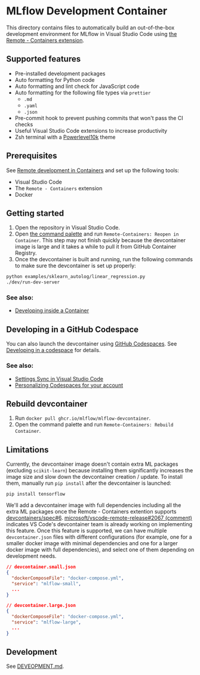 # MLflow Development Container

This directory contains files to automatically build an out-of-the-box development environment for MLflow in Visual Studio Code using [the Remote - Containers extension](https://marketplace.visualstudio.com/items?itemName=ms-vscode-remote.remote-containers).

## Supported features

- Pre-installed development packages
- Auto formatting for Python code
- Auto formatting and lint check for JavaScript code
- Auto formatting for the following file types via `prettier`
  - `.md`
  - `.yaml`
  - `.json`
- Pre-commit hook to prevent pushing commits that won't pass the CI checks
- Useful Visual Studio Code extensions to increase productivity
- Zsh terminal with a [Powerlevel10k](https://github.com/romkatv/powerlevel10k) theme

## Prerequisites

See [Remote development in Containers](https://code.visualstudio.com/docs/remote/containers-tutorial) and set up the following tools:

- Visual Studio Code
- The `Remote - Containers` extension
- Docker

## Getting started

1. Open the repository in Visual Studio Code.
2. Open [the command palette](https://code.visualstudio.com/docs/getstarted/userinterface#_command-palette) and run `Remote-Containers: Reopen in Container`. This step may not finish quickly because the devcontainer image is large and it takes a while to pull it from GitHub Container Registry.
3. Once the devcontainer is built and running, run the following commands to make sure the devcontainer is set up properly:

```bash
python examples/sklearn_autolog/linear_regression.py
./dev/run-dev-server
```

### See also:

- [Developing inside a Container](https://code.visualstudio.com/docs/remote/containers)

## Developing in a GitHub Codespace

You can also launch the devcontainer using [GitHub Codespaces](https://github.com/features/codespaces). See [Developing in a codespace](https://docs.github.com/en/codespaces/developing-in-codespaces) for details.

### See also:

- [Settings Sync in Visual Studio Code](https://code.visualstudio.com/docs/editor/settings-sync)
- [Personalizing Codespaces for your account](https://docs.github.com/en/codespaces/customizing-your-codespace/personalizing-codespaces-for-your-account)

## Rebuild devcontainer

1. Run `docker pull ghcr.io/mlflow/mlflow-devcontainer`.
2. Open the command palette and run `Remote-Containers: Rebuild Container`.

## Limitations

Currently, the devcontainer image doesn't contain extra ML packages (excluding `scikit-learn`) because installing them significantly increases the image size and slow down the devcontainer creation / update. To install them, manually run `pip install` after the devcontainer is launched:

```
pip install tensorflow
```

We'll add a devcontainer image with full dependencies including all the extra ML packages once the Remote - Containers extention supports [devcontainers/spec#6](https://github.com/devcontainers/spec/issues/6). [microsoft/vscode-remote-release#2067 (comment)](https://github.com/microsoft/vscode-remote-release/issues/2067#issuecomment-1075321633) indicates VS Code's devcontainer team is already working on implementing this feature. Once this feature is supported, we can have multiple `devcontainer.json` files with different configurations (for example, one for a smaller docker image with minimal dependencies and one for a larger docker image with full dependencies), and select one of them depending on development needs.

```json
// devcontainer.small.json
{
  "dockerComposeFile": "docker-compose.yml",
  "service": "mlflow-small",
  ...
}

// devcontainer.large.json
{
  "dockerComposeFile": "docker-compose.yml",
  "service": "mlflow-large",
  ...
}
```

## Development

See [DEVEOPMENT.md](./DEVELOPMENT.md).
